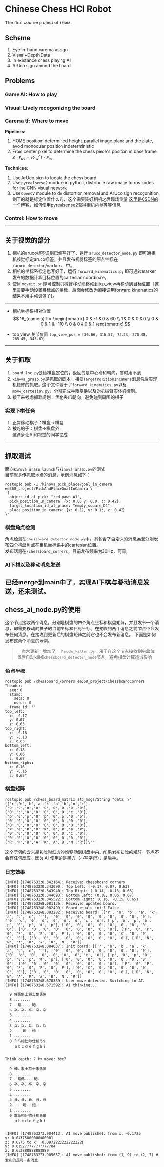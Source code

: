 # Chinese Chess HCI Robot
The final course project of `EE368`.  

## Scheme
1. Eye-in-hand carema assign
2. Visual+Depth Data
3. In existance chess playing AI  
4. ArUco sign around the board  

## Problems
### Game AI: How to play
### Visual: Lively recogonizing the board 
### Carema tf: Where to move  
**Pipelines:**  
1. HOME position: determined height, parallel image plane and the plate, avoid monocular position indeterministic  
2. From center pixel to determine the chess piece's position in base frame $Z\cdot P_{uv}=K\cdot _w^cT\cdot P_w$  

**Technique:**  
1. Use ArUco sign to locate the chess board  
2. Use `pyrealsense2` module in python, distribute raw image to ros nodes for the CNN visual network
3. Use `OpenCV` module to do distortion removal and ArUco sign recogonition  
剩下的就是标定位置什么的，这个需要装好相机之后现场测量
[这里是CSDN的一个博客，如何使用pyrealsense2获得相机内参等等信息](https://blog.csdn.net/Dontla/article/details/102644909)

### Control: How to move

---
## 关于视觉的部分
1. 相机的aruco标签识别已经写好了，运行 `aruco_detector_node.py` 即可通相机视觉标定aruco标签，并且发布视觉标签的原点坐标在 `/aruco_detector/markers ` 中。
2.  相机的坐标系标定也写好了，运行 `forward_kinematics.py` 即可通过marker发布的数据计算目标位置的cartesian coordinate。
3.  使用 `moveit.py` 即可控制机械臂移动现移动到top_view再移动到目标位置（这里需要手动设置目标点的坐标，后面会修改为直接调用forward kinematics的结果不用手动调包了)。
---
- 相机坐标系相对位置  
$$
^6_{camera}T = \begin{bmatrix}
   0 & -1 & 0 & 60 \\
  1 & 0 & 0 & 0 \\
  0 & 0 & 1 & -110 \\
  0 & 0 & 0 & 1
  \end{bmatrix}
$$

- top_view 关节位置
`top_view_pos = [30.66, 346.57, 72.23, 270.08, 265.45, 345.69]`


---
## 关于抓取
1. `board_loc.py`是给棋盘定位的，返回的是中心点和朝向，暂时用不到  
2. `kinova_grasp.py`是抓取的脚本，接受`TargetPositionInCamera`消息然后实现机械臂的抓取。这个文件基于了`forward_kinematics.py`以及`move_cartesian.py`，分别完成手眼变换以及对机械臂实体的控制。  
3. 接下来考虑抓取规划：优化夹爪朝向，避免碰到周围的棋子  
### 实现下棋任务
1. 正常移动棋子：棋盘->棋盘  
2. 被吃的子：棋盘->棋盘外  
这两步让AI和视觉的同学完成  

---
## 抓取测试
面向`kinova_grasp.launch`与`kinova_grasp.py`的测试  
目前就是传抓取地点的消息，示例消息如下：  
```shell
rostopic pub -1 /kinova_pick_place/goal_in_camera ee368_project/PickAndPlaceGoalInCamera \
'{
  object_id_at_pick: "red_pawn_A1",
  pick_position_in_camera: {x: 0.0, y: 0.0, z: 0.42},
  target_location_id_at_place: "empty_square_D4",
  place_position_in_camera: {x: 0.12, y: 0.12, z: 0.42}
}'
```

### 棋盘角点检测
角点检测在`chessboard_detector_node.py`中，其包含了自定义的消息类型分别发布四个棋盘角点在相机坐标系中的cartesian位置。  
发布话题在`/chessboard_corners`，目前发布频率为30Hz，可调。  

### AI下棋以及移动消息发送
已经merge到main中了，实现AI下棋与移动消息发送，还未测试。  
---


## chess_ai_node.py的使用

这个节点接收两个消息，分别是棋盘的四个角点坐标和棋盘矩阵，并且发布一个消息，即需要移动的棋子的当前坐标和目标坐标。在接收到两个消息之前节点不会发布任何消息。在接收到更新后的棋盘矩阵之前它也不会发布新消息。
下面是如何发布这两个消息的示例。

> 一次大更新：增加了一个`node_killer.py`，用于在这个节点接收到棋盘位置后自动kill掉`chessboard_detector_node`节点，避免棋盘计算造成影响

### 角点坐标

```shell
rostopic pub /chessboard_corners ee368_project/ChessboardCorners "header:
  seq: 0
  stamp:
    secs: 0
    nsecs: 0
  frame_id: ''
top_left:
  x: -0.17
  y: 0.07
  z: 0.63
top_right:
  x: -0.18
  y: -0.13
  z: 0.63
bottom_left:
  x: 0.18
  y: 0.06
  z: 0.67
bottom_right:
  x: 0.16
  y: -0.15
  z: 0.65"
```

### 棋盘矩阵
```shell
rostopic pub /chess_board_matrix std_msgs/String "data: \"[['r','n','b','a','k','a','b','n','r'], ['0','0','0','0','0','0','0','0','0'], ['0','c','0','0','0','0','0','c','0'], ['p','0','p','0','p','0','p','0','p'], ['0','0','0','0','0','0','0','0','0'], ['0','0','0','0','0','0','0','0','0'], ['P','0','P','0','P','0','P','0','P'], ['0','0','0','0','C','0','0','C','0'], ['0','0','0','0','0','0','0','0','0'], ['R','N','B','A','K','A','B','N','R']]\""
```
这个示例的含义是初始时红方的炮移动到棋盘中央。如果发布初始的矩阵，节点不会有任何反应。因为 AI 使用的是黑方（小写字母），是后手。


### 日志效果
```shell
[INFO] [1748763220.342164]: Received chessboard corners
[INFO] [1748763220.343090]: Top Left: (-0.17, 0.07, 0.63)
[INFO] [1748763220.343940]: Top Right: (-0.18, -0.13, 0.63)
[INFO] [1748763220.344693]: Bottom Left: (0.18, 0.06, 0.67)
[INFO] [1748763220.345522]: Bottom Right: (0.16, -0.15, 0.65)
[INFO] [1748763268.081136]: Received updated board.
[INFO] [1748763268.082499]: Board equals init? False
[INFO] [1748763268.083282]: Received board: [['r', 'n', 'b', 'a', 'k', 'a', 'b', 'n', 'r'], ['0', '0', '0', '0', '0', '0', '0', '0', '0'], ['0', 'c', '0', '0', '0', '0', '0', 'c', '0'], ['p', '0', 'p', '0', 'p', '0', 'p', '0', 'p'], ['0', '0', '0', '0', '0', '0', '0', '0', '0'], ['0', '0', '0', '0', '0', '0', '0', '0', '0'], ['P', '0', 'P', '0', 'P', '0', 'P', '0', 'P'], ['0', '0', '0', '0', 'C', '0', '0', 'C', '0'], ['0', '0', '0', '0', '0', '0', '0', '0', '0'], ['R', 'N', 'B', 'A', 'K', 'A', 'B', 'N', 'R']]
[INFO] [1748763268.084037]: Init board: [['r', 'n', 'b', 'a', 'k', 'a', 'b', 'n', 'r'], ['0', '0', '0', '0', '0', '0', '0', '0', '0'], ['0', 'c', '0', '0', '0', '0', '0', 'c', '0'], ['p', '0', 'p', '0', 'p', '0', 'p', '0', 'p'], ['0', '0', '0', '0', '0', '0', '0', '0', '0'], ['0', '0', '0', '0', '0', '0', '0', '0', '0'], ['P', '0', 'P', '0', 'P', '0', 'P', '0', 'P'], ['0', 'C', '0', '0', '0', '0', '0', 'C', '0'], ['0', '0', '0', '0', '0', '0', '0', '0', '0'], ['R', 'N', 'B', 'A', 'K', 'A', 'B', 'N', 'R']]
[INFO] [1748763268.670389]: User move detected. Switching to AI.
[INFO] [1748763268.671592]: AI thinking...

  9 俥傌象士将士象傌俥
  8 ．．．．．．．．．
  7 ．砲．．．．．砲．
  6 卒．卒．卒．卒．卒
  5 ．．．．．．．．．
  4 ．．．．．．．．．
  3 兵．兵．兵．兵．兵
  2 ．．．．炮．．炮．
  1 ．．．．．．．．．
  0 车马相仕帅仕相马车
    ａｂｃｄｅｆｇｈｉ


Think depth: 7 My move: b9c7

  9 俥．象士将士象傌俥
  8 ．．．．．．．．．
  7 ．砲傌．．．．砲．
  6 卒．卒．卒．卒．卒
  5 ．．．．．．．．．
  4 ．．．．．．．．．
  3 兵．兵．兵．兵．兵
  2 ．．．．炮．．炮．
  1 ．．．．．．．．．
  0 车马相仕帅仕相马车
    ａｂｃｄｅｆｇｈｉ


[INFO] [1748763273.904413]: AI move published: from x: -0.1725
y: 0.04375000000000001
z: 0.6275 to x: -0.09722222222222221
y: 0.015277777777777784
z: 0.633888888888889
[INFO] [1748763273.905657]: AI move published: from (1, 9) to (2, 7) #发布的是同一条消息
```